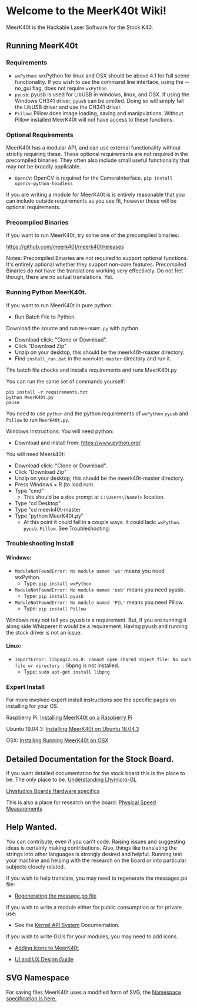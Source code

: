# Welcome to the MeerK40t Wiki!

MeerK40t is the Hackable Laser Software for the Stock K40.

## Running MeerK40t

### Requirements
* `wxPython`: wxPython for linux and OSX should be above 4.1 for full scene functionality. If you wish to use the command line interface, using the --no_gui flag, does not require `wxPython`
* `pyusb`: pyusb is used for LibUSB in windows, linux, and OSX. If using the Windows CH341 driver, `pyusb` can be omitted. Doing so will simply fail the LibUSB driver and use the CH341 driver.
* `Pillow`: Pillow does image loading, saving and manipulations. Without Pillow installed MeerK40t will not have access to these functions.

### Optional Requirements
MeerK40t has a modular API, and can use external functionality without strictly requiring these. These optional requirements are not required in the precompiled binaries. They often also include small useful functionality that may not be broadly applicable.

* `OpenCV`: OpenCV is required for the CameraInterface. `pip install opencv-python-headless`

If you are writing a module for MeerK40t is is entirely reasonable that you can include outside requirements as you see fit, however these will be optional requirements.


### Precompiled Binaries

If you want to run MeerK40t, try some one of the precompiled binaries:

https://github.com/meerk40t/meerk40t/releases

Notes:
Precompiled Binaries are not required to support optional functions. It's entirely optional whether they support non-core features.
Precompiled Binaries do not have the translations working very effectively. Do not fret though, there are no actual translations. Yet. 


### Running Python MeerK40t.

If you want to run MeerK40t in pure python:

* Run Batch File to Python.

Download the source and run `MeerK40t.py` with python. 

* Download click: "Clone or Download".
* Click "Download Zip"
* Unzip on your desktop, this should be the meerk40t-master directory.
* Find `install_run.bat` in the `meerk40t-master` directory and run it.

The batch file checks and installs requirements and runs MeerK40t.py

You can run the same set of commands yourself:

```
pip install -r requirements.txt
python MeerK40t.py
pause
```

You need to use `python` and the python requirements of `wxPython` `pyusb` and `Pillow` to run `MeerK40t.py`.

Windows Instructions:
You will need python:
* Download and install from: https://www.python.org/

You will need Meerk40t:
* Download click: "Clone or Download".
* Click "Download Zip"
* Unzip on your desktop, this should be the meerk40t-master directory.
* Press Windows + R (to load run).
* Type "cmd" 
  * This should be a dos prompt at `C:\Users\(Name)>` location.
* Type "cd Desktop"
* Type "cd meerk40t-master
* Type "python MeerK40t.py"
  * At this point it could fail in a couple ways. It could lack: `wxPython`. `pyusb`. `Pillow`. See Troubleshooting:

### Troubleshooting Install

#### Windows:
* `ModuleNotFoundError: No module named 'wx'` means you need wxPython.
  * Type: `pip install wxPython`
* `ModuleNotFoundError: No module named 'usb'` means you need pyusb.
  * Type: `pip install pyusb`
* `ModuleNotFoundError: No module named 'PIL'` means you need Pillow.
  * Type: `pip install Pillow`

Windows may not tell you pyusb is a requirement. But, if you are running it along side Whisperer it would be a requirement. Having pyusb and running the stock driver is not an issue.

#### Linux:
* `ImportError: libpng12.so.0: cannot open shared object file: No such file or directory .` libpng is not installed.
  * Type: `sudo apt-get install libpng`

### Expert Install
For more involved expert install instructions see the specific pages on installing for your OS.

Raspberry Pi: [Installing MeerK40t on a Raspberry Pi](https://github.com/meerk40t/meerk40t/wiki/Installing-MeerK40t-on-a-Raspberry-Pi)

Ubuntu 19.04.3: [Installing MeerK40t on Ubuntu 18.04.3](https://github.com/meerk40t/meerk40t/wiki/Installing-MeerK40t-on-Ubuntu-18.04.3)

OSX: [Installing Running MeerK40t on OSX](https://github.com/meerk40t/meerk40t/wiki/Installing-Running-MeerK40t-on-OSX)

## Detailed Documentation for the Stock Board.

If you want detailed documentation for the stock board this is the place to be. The only place to be.
[Understanding Lhymicro-GL](https://github.com/meerk40t/meerk40t/wiki/Lhymicro-GL)

[Lhystudios Boards Hardware specifics](https://github.com/meerk40t/meerk40t/wiki/Lhystudios-Boards-Hardware-specifics)

This is also a place for research on the board:
[Physical Speed Measurements](https://github.com/meerk40t/meerk40t/wiki/Physical-Speed-Measurements)

## Help Wanted.

You can contribute, even if you can't code. Raising issues and suggesting ideas is certainly making contributions. Also, things like translating the strings into other languages is strongly desired and helpful. Running test your machine and helping with the research on the board or into particular subjects closely related.

If you wish to help translate, you may need to regenerate the messages.po file:

* [Regenerating the message.po file](https://github.com/meerk40t/meerk40t/wiki/Regenerating-the-message.po-file)

If you wish to write a module either for public consumption or for private use:

* See the [Kernel API System](https://github.com/meerk40t/meerk40t/wiki/Kernel-API-System) Documentation.

If you wish to write GUIs for your modules, you may need to add icons.

* [Adding Icons to MeerK40t](https://github.com/meerk40t/meerk40t/wiki/Adding-Icons-to-a-MeerK40t-Module)

* [UI and UX Design Guide](https://github.com/meerk40t/meerk40t/wiki/UI-and-UX-Design-Guide)

## SVG Namespace

For saving files MeerK40t uses a modified form of SVG, the [Namespace specification is here.](https://github.com/meerk40t/meerk40t/wiki/Namespace)

